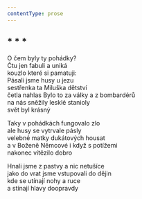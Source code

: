 ```yaml
---
contentType: prose
---
```


## \* \* \*

O čem byly ty pohádky?  
Čtu jen fabuli a uniká  
kouzlo které si pamatuji:  
Pásali jsme husy u jezu  
sestřenka ta Miluška dětství  
četla nahlas Bylo to za války a z bombardérů  
na nás sněžily lesklé stanioly  
svět byl krásný

Taky v pohádkách fungovalo zlo  
ale husy se vytrvale pásly  
velebné matky dukátových housat  
a v Boženě Němcové i když s potížemi  
nakonec vítězilo dobro

Hnali jsme z pastvy a nic netušíce  
jako do vrat jsme vstupovali do dějin  
kde se utínají nohy a ruce  
a stínají hlavy doopravdy
